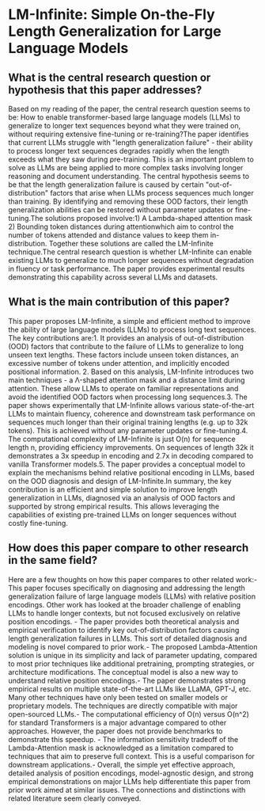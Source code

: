 # LM-Infinite: Simple On-the-Fly Length Generalization for Large Language   Models

## What is the central research question or hypothesis that this paper addresses?

Based on my reading of the paper, the central research question seems to be: How to enable transformer-based large language models (LLMs) to generalize to longer text sequences beyond what they were trained on, without requiring extensive fine-tuning or re-training?The paper identifies that current LLMs struggle with "length generalization failure" - their ability to process longer text sequences degrades rapidly when the length exceeds what they saw during pre-training. This is an important problem to solve as LLMs are being applied to more complex tasks involving longer reasoning and document understanding. The central hypothesis seems to be that the length generalization failure is caused by certain "out-of-distribution" factors that arise when LLMs process sequences much longer than training. By identifying and removing these OOD factors, their length generalization abilities can be restored without parameter updates or fine-tuning.The solutions proposed involve:1) A Lambda-shaped attention mask 2) Bounding token distances during attentionwhich aim to control the number of tokens attended and distance values to keep them in-distribution. Together these solutions are called the LM-Infinite technique.The central research question is whether LM-Infinite can enable existing LLMs to generalize to much longer sequences without degradation in fluency or task performance. The paper provides experimental results demonstrating this capability across several LLMs and datasets.


## What is the main contribution of this paper?

This paper proposes LM-Infinite, a simple and efficient method to improve the ability of large language models (LLMs) to process long text sequences. The key contributions are:1. It provides an analysis of out-of-distribution (OOD) factors that contribute to the failure of LLMs to generalize to long unseen text lengths. These factors include unseen token distances, an excessive number of tokens under attention, and implicitly encoded positional information. 2. Based on this analysis, LM-Infinite introduces two main techniques - a Λ-shaped attention mask and a distance limit during attention. These allow LLMs to operate on familiar representations and avoid the identified OOD factors when processing long sequences.3. The paper shows experimentally that LM-Infinite allows various state-of-the-art LLMs to maintain fluency, coherence and downstream task performance on sequences much longer than their original training lengths (e.g. up to 32k tokens). This is achieved without any parameter updates or fine-tuning.4. The computational complexity of LM-Infinite is just O(n) for sequence length n, providing efficiency improvements. On sequences of length 32k it demonstrates a 3x speedup in encoding and 2.7x in decoding compared to vanilla Transformer models.5. The paper provides a conceptual model to explain the mechanisms behind relative positional encoding in LLMs, based on the OOD diagnosis and design of LM-Infinite.In summary, the key contribution is an efficient and simple solution to improve length generalization in LLMs, diagnosed via an analysis of OOD factors and supported by strong empirical results. This allows leveraging the capabilities of existing pre-trained LLMs on longer sequences without costly fine-tuning.


## How does this paper compare to other research in the same field?

Here are a few thoughts on how this paper compares to other related work:- This paper focuses specifically on diagnosing and addressing the length generalization failure of large language models (LLMs) with relative position encodings. Other work has looked at the broader challenge of enabling LLMs to handle longer contexts, but not focused exclusively on relative position encodings. - The paper provides both theoretical analysis and empirical verification to identify key out-of-distribution factors causing length generalization failures in LLMs. This sort of detailed diagnosis and modeling is novel compared to prior work.- The proposed Lambda-Attention solution is unique in its simplicity and lack of parameter updating, compared to most prior techniques like additional pretraining, prompting strategies, or architecture modifications. The conceptual model is also a new way to understand relative position encodings.- The paper demonstrates strong empirical results on multiple state-of-the-art LLMs like LLaMA, GPT-J, etc. Many other techniques have only been tested on smaller models or proprietary models. The techniques are directly compatible with major open-sourced LLMs.- The computational efficiency of O(n) versus O(n^2) for standard Transformers is a major advantage compared to other approaches. However, the paper does not provide benchmarks to demonstrate this speedup. - The information sensitivity tradeoff of the Lambda-Attention mask is acknowledged as a limitation compared to techniques that aim to preserve full context. This is a useful comparison for downstream applications.- Overall, the simple yet effective approach, detailed analysis of position encodings, model-agnostic design, and strong empirical demonstrations on major LLMs help differentiate this paper from prior work aimed at similar issues. The connections and distinctions with related literature seem clearly conveyed.

